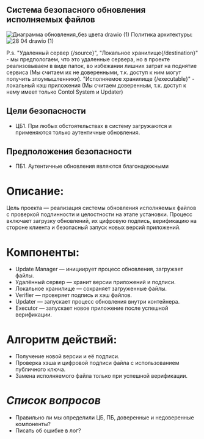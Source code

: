 ## Система безопасного обновления исполняемых файлов
![Диаграмма обновления_без цвета drawio (1)](https://github.com/user-attachments/assets/3b1cefa1-6f54-4d84-aa8a-1c78c5394b13)
Политика архитектуры:
![28 04 drawio (1)](https://github.com/user-attachments/assets/9ee05521-2660-4feb-8a4e-f93042eb8ff6)

P.s. "Удаленный сервер {/source}", "Локальное хранилище{/destination}" - мы предпологаем, что это удаленные сервера, но в проекте реализовываем в виде папок, во избежании лишних затрат на поднятие сервиса (Мы считаем их не доверенными, т.к. доступ к ним могут получить злоумышленники). 
"Исполняемое хранилище {/executable}" - локальный кэш приложения (Мы считаем доверенным, т.к. доступ к нему имеет только Contol System и Updater)
## Цели безопасности
- ЦБ1. При любых обстоятельствах в систему загружаются и применяются только аутентичные обновления.
## Предположения  безопасности
- ПБ1. Аутентичные обновления являются благонадежными
# Описание:
Цель проекта — реализация системы обновления исполняемых файлов с проверкой подлинности и целостности на этапе установки. Процесс включает загрузку обновлений, их цифровую подпись, верификацию на стороне клиента и безопасный запуск новых версий приложений.

# Компоненты:
- Update Manager — инициирует процесс обновления, загружает файлы.
- Удалённый сервер — хранит версии приложений и подписи.
- Локальное хранилище — сохраняет загруженные файлы.
- Verifier — проверяет подпись и хэш файлов.
- Updater — запускает процесс обновления внутри контейнера.
- Executor — запускает новое приложение после успешной верификации.

# Алгоритм действий:
- Получение новой версии и её подписи.
- Проверка хэша и цифровой подписи файла с использованием публичного ключа.
- Замена исполняемого файла только при успешной верификации.


#  *Список вопросов*
- Правильно ли мы определили ЦБ, ПБ, доверенные и недоверенные компоненты?
- Писать об ошибке в лог?
